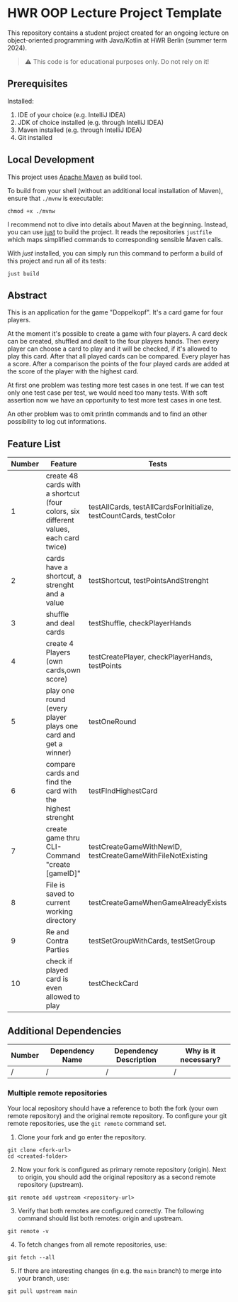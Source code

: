 # HWR OOP Lecture Project Template

This repository contains a student project created for an ongoing lecture on object-oriented
programming with Java/Kotlin at HWR Berlin (summer term 2024).

> :warning: This code is for educational purposes only. Do not rely on it!

## Prerequisites

Installed:

1. IDE of your choice (e.g. IntelliJ IDEA)
2. JDK of choice installed (e.g. through IntelliJ IDEA)
3. Maven installed (e.g. through IntelliJ IDEA)
4. Git installed

## Local Development

This project uses [Apache Maven][maven] as build tool.

To build from your shell (without an additional local installation of Maven), ensure that `./mvnw`
is executable:

```
chmod +x ./mvnw
```

I recommend not to dive into details about Maven at the beginning.
Instead, you can use [just][just] to build the project.
It reads the repositories `justfile` which maps simplified commands to corresponding sensible Maven
calls.

With _just_ installed, you can simply run this command to perform a build of this project and run
all of its tests:

```
just build
```

## Abstract

This is an application for the game "Doppelkopf". It's a card game for four players.

At the moment it's possible to create a game with four players. A card deck can be created, shuffled and dealt to the
four players hands. Then every player can choose a card to play and it will be checked, if it's allowed to play this card. After that all played cards can be compared. Every player has a score. After a comparison the points of the four played cards are added at the score of
the player with the highest card.

At first one problem was testing more test cases in one test. If we can test only one test case per test, we would need
too many tests. With soft assertion now we have an opportunity to test more test cases in one test.

An other problem was to omit println commands and to find an other possibility to log out informations.

## Feature List

| Number | Feature                                                                              | Tests                                                              |
|--------|--------------------------------------------------------------------------------------|--------------------------------------------------------------------|
| 1      | create 48 cards with a shortcut (four colors, six different values, each card twice) | testAllCards, testAllCardsForInitialize, testCountCards, testColor |
| 2      | cards have a shortcut, a strenght and a value                                        | testShortcut, testPointsAndStrenght                                | 
| 3      | shuffle and deal cards                                                               | testShuffle, checkPlayerHands                                      |
| 4      | create 4 Players (own cards,own score)                                               | testCreatePlayer, checkPlayerHands, testPoints                     |
| 5      | play one round (every player plays one card and get a winner)                        | testOneRound                                                       | 
| 6      | compare cards and find the card with the highest strenght                            | testFIndHighestCard                                                |
| 7      | create game thru CLI-Command "create [gameID]"                                       | testCreateGameWithNewID, testCreateGameWithFileNotExisting         |  
| 8      | File is saved to current working directory                                           | testCreateGameWhenGameAlreadyExists                                | 
| 9      | Re and Contra Parties                                                                | testSetGroupWithCards, testSetGroup                                |
| 10     | check if played card is even allowed to play                                         | testCheckCard                                                      |

## Additional Dependencies

| Number | Dependency Name | Dependency Description | Why is it necessary? |
|--------|-----------------|------------------------|----------------------|
| /      | /               | /                      | /                    |

### Multiple remote repositories

Your local repository should have a reference to both the fork (your own remote repository)
and the original remote repository.
To configure your git remote repositories, use the `git remote` command set.

1. Clone your fork and go enter the repository.

```
git clone <fork-url>
cd <created-folder>
```

2. Now your fork is configured as primary remote repository (origin).
   Next to origin, you should add the original repository as a second remote repository (upstream).

```
git remote add upstream <repository-url>
```

3. Verify that both remotes are configured correctly.
   The following command should list both remotes: origin and upstream.

```
git remote -v
```

4. To fetch changes from all remote repositories, use:

```
git fetch --all
```

5. If there are interesting changes (in e.g. the `main` branch) to merge into your branch, use:

```
git pull upstream main
```

[maven]: https://maven.apache.org/

[just]: https://github.com/casey/just
